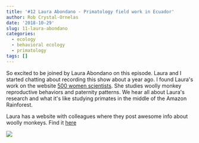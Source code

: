 ```yaml
---
title: '#12 Laura Abondano - Primatology field work in Ecuador'
author: Rob Crystal-Ornelas
date: '2018-10-29'
slug: 11-laura-abondano
categories:
  - ecology
  - behavioral ecology
  - primatology
tags: []
---
```


So excited to be joined by Laura Abondano on this episode. Laura and I started chatting about recording this show about a year ago. I found Laura's work on the website [500 women scientists](https://500womenscientists.org). She studies woolly monkey reproductive behaviors and paternity patterns. We hear all about Laura's research and what it's like studying primates in the middle of the Amazon Rainforest.

Laura has a website with colleagues where they post awesome info about woolly monkeys. Find it [here](https://monochorongo.wordpress.com/) 

![](https://i2.wp.com/www.primevol.org/wordpress/wp-content/uploads/2017/02/Bondi-pic-for-website.jpg?resize=281%2C300)
